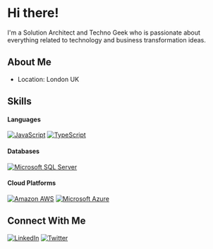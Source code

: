 # Hi there!

I'm a Solution Architect and Techno Geek who is passionate about everything related to technology and business transformation ideas. <br>

## About Me
- Location: London UK

## Skills

<!-- #### Certifications
[![MS Power Plaform Solution Architect](https://learn.microsoft.com/media/learn/certification/badges/microsoft-certified-expert-badge.svg)](https://learn.microsoft.com/api/credentials/share/en-us/hardikupadhyay/915BEA3D4B122A99?sharingId=F142E4E4F1DECE8C)  -->

#### Languages
[![JavaScript](https://img.shields.io/badge/JavaScript-F0DB4F?style=for-the-badge&logo=javascript&logoColor=323330)](https://github.com/hardik2447)
[![TypeScript](https://img.shields.io/badge/TypeScript-007BCD?style=for-the-badge&logo=typescript&logoColor=white)](https://github.com/hardik2447)

#### Databases
[![Microsoft SQL Server](https://img.shields.io/badge/Microsoft_SQL_Server-CC2927?style=for-the-badge&logo=microsoft-sql-server&logoColor=white)](https://github.com/hardik2447)

#### Cloud Platforms
[![Amazon AWS](https://img.shields.io/badge/Amazon_AWS-FF9900?style=for-the-badge&logo=amazonaws&logoColor=white)](https://github.com/hardik2447)
[![Microsoft Azure](https://img.shields.io/badge/microsoft%20azure-0089D6?style=for-the-badge&logo=microsoft-azure&logoColor=white)](https://github.com/hardik2447)

## Connect With Me
[![LinkedIn](https://img.shields.io/badge/LinkedIn-0077B5?style=for-the-badge&logo=linkedin&logoColor=white)](https://www.linkedin.com/in/hardikvupadhyay)
[![Twitter](https://img.shields.io/badge/Twitter-1DA1F2?style=for-the-badge&logo=twitter&logoColor=white)](https://twitter.com/hardikupadhyay)
